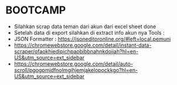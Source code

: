 # BOOTCAMP

* Silahkan scrap data teman dari akun dari excel sheet done
* Setelah data di export silahkan di extract info akun nya
  Tools :
* JSON Formatter : https://jsoneditoronline.org/#left=local.pemuni
* https://chromewebstore.google.com/detail/instant-data-scraper/ofaokhiedipichpaobibbnahnkdoiiah?hl=en-US&utm_source=ext_sidebar
* https://chromewebstore.google.com/detail/auto-scroll/pgogpmjdfnolmgihjemjakelopockkgo?hl=en-US&utm_source=ext_sidebar
